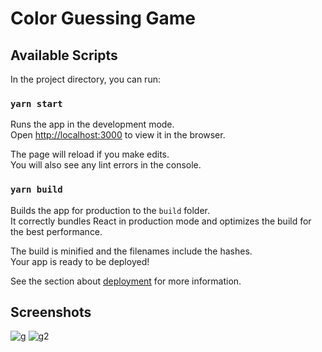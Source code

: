 # Color Guessing Game

## Available Scripts

In the project directory, you can run:

### `yarn start`

Runs the app in the development mode.\
Open [http://localhost:3000](http://localhost:3000) to view it in the browser.

The page will reload if you make edits.\
You will also see any lint errors in the console.

### `yarn build`

Builds the app for production to the `build` folder.\
It correctly bundles React in production mode and optimizes the build for the best performance.

The build is minified and the filenames include the hashes.\
Your app is ready to be deployed!

See the section about [deployment](https://facebook.github.io/create-react-app/docs/deployment) for more information.

## Screenshots
![g](https://user-images.githubusercontent.com/56033013/111900780-b5534d80-8a34-11eb-9018-42730f38c30c.PNG)
![g2](https://user-images.githubusercontent.com/56033013/111900817-e895dc80-8a34-11eb-8461-d4d0b5f7c2a8.PNG)
